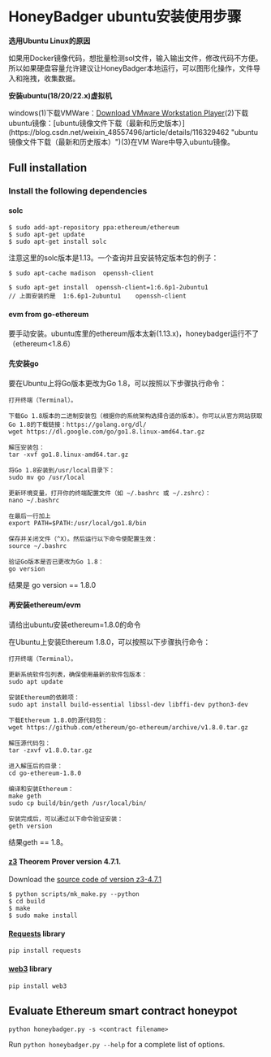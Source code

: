 HoneyBadger ubuntu安装使用步骤
===========
**选用Ubuntu Linux的原因**

如果用Docker镜像代码，想批量检测sol文件，输入输出文件，修改代码不方便。所以如果硬盘容量允许建议让HoneyBadger本地运行，可以图形化操作，文件导入和拖拽，收集数据。

**安装ubuntu(18/20/22.x)虚拟机**

windows(1)下载VMWare：[Download VMware Workstation Player](https://www.vmware.com/products/workstation-player/workstation-player-evaluation.html "https://www.vmware.com/products/workstation-player/workstation-player-evaluation.html")(2)下载ubuntu镜像：[ubuntu镜像文件下载（最新和历史版本）](https://blog.csdn.net/weixin_48557496/article/details/116329462 "ubuntu镜像文件下载（最新和历史版本）")(3)在VM Ware中导入ubuntu镜像。



## Full installation

### Install the following dependencies
#### solc
```
$ sudo add-apt-repository ppa:ethereum/ethereum
$ sudo apt-get update
$ sudo apt-get install solc
```
注意这里的solc版本是1.13。一个查询并且安装特定版本包的例子：
```
$ sudo apt-cache madison  openssh-client

$ sudo apt-get install  openssh-client=1:6.6p1-2ubuntu1
// 上面安装的是  1:6.6p1-2ubuntu1    openssh-client
```

#### evm from go-ethereum
要手动安装。ubuntu库里的ethereum版本太新(1.13.x)，honeybadger运行不了（ethereum<1.8.6）
#### 先安装go
要在Ubuntu上将Go版本更改为Go 1.8，可以按照以下步骤执行命令：

```
打开终端（Terminal）。

下载Go 1.8版本的二进制安装包（根据你的系统架构选择合适的版本）。你可以从官方网站获取Go 1.8的下载链接：https://golang.org/dl/
wget https://dl.google.com/go/go1.8.linux-amd64.tar.gz

解压安装包：
tar -xvf go1.8.linux-amd64.tar.gz

将Go 1.8安装到/usr/local目录下：
sudo mv go /usr/local

更新环境变量，打开你的终端配置文件（如 ~/.bashrc 或 ~/.zshrc）：
nano ~/.bashrc

在最后一行加上
export PATH=$PATH:/usr/local/go1.8/bin

保存并关闭文件（^X）。然后运行以下命令使配置生效：
source ~/.bashrc

验证Go版本是否已更改为Go 1.8：
go version
```
结果是 go version == 1.8.0




#### 再安装ethereum/evm
请给出ubuntu安装ethereum=1.8.0的命令

在Ubuntu上安装Ethereum 1.8.0，可以按照以下步骤执行命令：
```
打开终端（Terminal）。

更新系统软件包列表，确保使用最新的软件包版本：
sudo apt update

安装Ethereum的依赖项：
sudo apt install build-essential libssl-dev libffi-dev python3-dev

下载Ethereum 1.8.0的源代码包：
wget https://github.com/ethereum/go-ethereum/archive/v1.8.0.tar.gz

解压源代码包：
tar -zxvf v1.8.0.tar.gz

进入解压后的目录：
cd go-ethereum-1.8.0

编译和安装Ethereum：
make geth
sudo cp build/bin/geth /usr/local/bin/

安装完成后，可以通过以下命令验证安装：
geth version
```
结果geth == 1.8。


#### [z3](https://github.com/Z3Prover/z3/releases) Theorem Prover version 4.7.1.

Download the [source code of version z3-4.7.1](https://github.com/Z3Prover/z3/releases/tag/z3-4.7.1)

```
$ python scripts/mk_make.py --python
$ cd build
$ make
$ sudo make install
```

#### [Requests](https://github.com/kennethreitz/requests/) library

```
pip install requests
```

#### [web3](https://github.com/pipermerriam/web3.py) library

```
pip install web3
```

## Evaluate Ethereum smart contract honeypot

```
python honeybadger.py -s <contract filename>
```

Run ```python honeybadger.py --help``` for a complete list of options.
